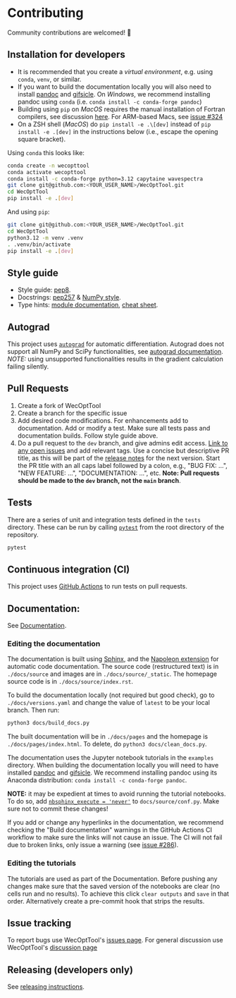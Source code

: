 # Contributing
Community contributions are welcomed! 🎊

## Installation for developers

* It is recommended that you create a *virtual environment*, e.g. using `conda`, `venv`, or similar.
* If you want to build the documentation locally you will also need to install [pandoc](https://pandoc.org/installing.html) and [gifsicle](https://github.com/kohler/gifsicle). On *Windows*, we recommend installing pandoc using `conda` (i.e. `conda install -c conda-forge pandoc`)
* Building using `pip` on *MacOS* requires the manual installation of Fortran compilers, see discussion [here](https://github.com/sandialabs/WecOptTool/discussions/111). For ARM-based Macs, see [issue #324](https://github.com/sandialabs/WecOptTool/issues/324)
* On a ZSH shell (*MacOS*) do `pip install -e .\[dev]` instead of `pip install -e .[dev]` in the instructions below (i.e., escape the opening square bracket).

Using `conda` this looks like:
```bash
conda create -n wecopttool
conda activate wecopttool
conda install -c conda-forge python=3.12 capytaine wavespectra
git clone git@github.com:<YOUR_USER_NAME>/WecOptTool.git
cd WecOptTool
pip install -e .[dev]
```

And using `pip`:
```bash
git clone git@github.com:<YOUR_USER_NAME>/WecOptTool.git
cd WecOptTool
python3.12 -m venv .venv
. .venv/bin/activate
pip install -e .[dev]
```


## Style guide
* Style guide: [pep8](https://www.python.org/dev/peps/pep-0008/).
* Docstrings: [pep257](https://www.python.org/dev/peps/pep-0257/) & [NumPy style](https://numpydoc.readthedocs.io/en/latest/format.html).
* Type hints: [module documentation](https://docs.python.org/3/library/typing.html), [cheat sheet](https://mypy.readthedocs.io/en/stable/cheat_sheet_py3.html).

## Autograd
This project uses [`autograd`](https://github.com/HIPS/autograd) for automatic differentiation.
Autograd does not support all NumPy and SciPy functionalities, see [autograd documentation](https://github.com/HIPS/autograd/blob/master/docs/tutorial.md#supported-and-unsupported-parts-of-numpyscipy).
*NOTE:* using unsupported functionalities results in the gradient calculation failing silently.

## Pull Requests
  1. Create a fork of WecOptTool
  2. Create a branch for the specific issue
  3. Add desired code modifications. For enhancements add to documentation. Add or modify a test. Make sure all tests pass and documentation builds. Follow style guide above.
  4. Do a pull request to the `dev` branch, and give admins edit access. [Link to any open issues](https://docs.github.com/en/issues/tracking-your-work-with-issues/linking-a-pull-request-to-an-issue) and add relevant tags. Use a concise but descriptive PR title, as this will be part of the [release notes](https://github.com/sandialabs/WecOptTool/releases) for the next version. Start the PR title with an all caps label followed by a colon, e.g., "BUG FIX: ...", "NEW FEATURE: ...", "DOCUMENTATION: ...", etc. **Note: Pull requests should be made to the `dev` branch, not the `main` branch**. 

## Tests
There are a series of unit and integration tests defined in the `tests` directory.
These can be run by calling [`pytest`](https://pytest.org) from the root directory of the repository.

```bash
pytest
```

## Continuous integration (CI)
This project uses [GitHub Actions](https://docs.github.com/en/actions/learn-github-actions) to run tests on pull requests.

## Documentation:
See [Documentation](https://sandialabs.github.io/WecOptTool/).

### Editing the documentation
The documentation is built using [Sphinx](https://www.sphinx-doc.org/en/master/), and the [Napoleon extension](https://www.sphinx-doc.org/en/master/usage/extensions/napoleon.html) for automatic code documentation.
The source code (restructured text) is in `./docs/source` and images are in `./docs/source/_static`.
The homepage source code is in `./docs/source/index.rst`.

To build the documentation locally (not required but good check), go to `./docs/versions.yaml` and change the value of `latest` to be your local branch. Then run:

```bash
python3 docs/build_docs.py
```

The built documentation will be in `./docs/pages` and the homepage is `./docs/pages/index.html`.
To delete, do `python3 docs/clean_docs.py`.

The documentation uses the Jupyter notebook tutorials in the `examples` directory.
When building the documentation locally you will need to have installed [pandoc](https://pandoc.org/installing.html) and [gifsicle](https://github.com/kohler/gifsicle).
We recommend installing pandoc using its Anaconda distribution: `conda install -c conda-forge pandoc`.

**NOTE:** it may be expedient at times to avoid running the tutorial notebooks. To do so, add [`nbsphinx_execute = 'never'`](https://nbsphinx.readthedocs.io/en/0.9.3/configuration.html#nbsphinx_execute) to `docs/source/conf.py`. Make sure not to commit these changes!

If you add or change any hyperlinks in the documentation, we recommend checking the "Build documentation" warnings in the GitHub Actions CI workflow to make sure the links will not cause an issue. The CI will not fail due to broken links, only issue a warning (see [issue #286](https://github.com/sandialabs/WecOptTool/issues/286)).

### Editing the tutorials
The tutorials are used as part of the Documentation.
Before pushing any changes make sure that the saved version of the notebooks are clear (no cells run and no results).
To achieve this click `clear outputs` and `save` in that order.
Alternatively create a pre-commit hook that strips the results.

## Issue tracking
To report bugs use WecOptTool's [issues page](https://github.com/sandialabs/WecOptTool/issues).
For general discussion use WecOptTool's [discussion page](https://github.com/sandialabs/WecOptTool/discussions)


## Releasing (developers only)
See [releasing instructions](https://github.com/sandialabs/WecOptTool/blob/main/.github/RELEASING.md).
